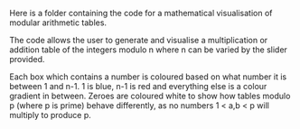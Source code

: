 Here is a folder containing the code for a mathematical visualisation of modular arithmetic tables. 

The code allows the user to generate and visualise a multiplication or addition table of the integers modulo n where n can be varied by the slider provided.

Each box which contains a number is coloured based on what number it is between 1 and n-1. 1 is blue, n-1 is red and everything else is a colour gradient in between. Zeroes are coloured white to show how tables modulo p (where p is prime) behave differently, as no numbers 1 < a,b < p will multiply to produce p. 


